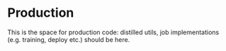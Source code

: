 # Production
This is the space for production code: distilled utils, job implementations (e.g. training, deploy etc.) should be here.
